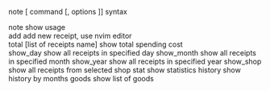 
note [ command [, options ]]          syntax  
                       
note                                  show usage  
add                                   add new receipt, use nvim editor  
total [list of receipts name]         show total spending cost  
show_day                              show all receipts in specified day
show_month                            show all receipts in specified month
show_year                             show all receipts in specified year
show_shop                             show all receipts from selected shop
stat                                  show statistics
history                               show history by months
goods                                 show list of goods
